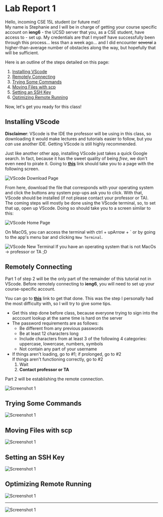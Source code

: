# Lab Report 1
Hello, incoming CSE 15L student (or future me)! <br/>
My name is Stephanie and I will be in charge of getting your course specific account on **ieng6** - the UCSD server that you, as a CSE student, have access to - set up. My credentials are that I myself have successfully been through this process... less than a week ago... and I did encounter ~~several~~ a higher-than-average number of obstacles along the way, but hopefully that will be sufficient. 

Here is an outline of the steps detailed on this page:
1. [Installing VScode](#step-1)
2. [Remotely Connecting](#step-2)
3. [Trying Some Commands](#step-3)
4. [Moving Files with scp](#step-4)
5. [Setting an SSH Key](#step-5)
6. [Optimizing Remote Running](#step-6)

Now, let's get you ready for this class!

## <a name="step-1"></a> Installing VScode 
**Disclaimer**: VScode is the IDE the professor will be using in this class, so downloading it would make lectures and tutorials easier to follow, but you *can* use another IDE. Getting VScode is still highly recommended.

Just like another other app, installing VScode just takes a quick Google search. In fact, because it has the sweet quality of being *free*, we don't even need to pirate it. 
Going to **[this](https://code.visualstudio.com/download)** link should take you to a page with the following screen. 

![VScode Download Page](photos/lr1/installing-vscode.png)

From here, download the file that corresponds with your operating system and click the buttons any system pop-ups ask you to click. With that, VScode should be installed (if not please contact your professor or TA).<br/>
The coming steps will mostly be done using the VScode terminal, so, to set that up, open up VScode. Doing so should take you to a screen similar to this:

![VScode Home Page](photos/lr1/installing-vscode2.png)

On MacOS, you can access the terminal with ctrl + upArrow + ` or by going to the app's menu bar and clicking ```New Terminal```.

![VScode New Terminal](photos/lr1/installing-vscode3.png)
If you have an operating system that is not MacOs -> professor or TA ;D

## <a name="step-2"></a> Remotely Connecting
Part 1 of step 2 will be the only part of the remainder of this tutorial not in VScode. Before remotely connecting to **ieng6**, you will need to set up your course-specific account. 

You can go to **[this](https://sdacs.ucsd.edu/~icc/index.php)** link to get that done. This was the step I personally had the most difficulty with, so I will try to give some tips. 
- Get this step done before class, because everyone trying to sign into the acccount lookup at the same time is hard on the server
- The password requirements are as follows:
    - Be different from any previous passwords
    - Be at least 12 characters long
    - Include characters from at least 3 of the following 4 categories: uppercase, lowercase, numbers, symbols
    - Not contain any part of your username<br/>
- If things aren't loading, go to #1; if prolonged, go to #2<br/>
If things aren't functioning correctly, go to #2
    1. Wait
    2. **Contact professor or TA**

Part 2 will be establishing the remote connection.



![Screenshot 1](photos/lr1/remotely-connecting.png)
## <a name="step-3"></a> Trying Some Commands
![Screenshot 1](photos/lr1/trying-commands.png)
## <a name="step-4"></a> Moving Files with scp
![Screenshot 1](photos/lr1/moving-files.png)
## <a name="step-5"></a> Setting an SSH Key
![Screenshot 1](photos/lr1/ssh-key.png)
## <a name="step-6"></a> Optimizing Remote Running
![Screenshot 1](photos/lr1/optimizing-running.png)

---
![Screenshot 1](photos/lr1/screenshot.png)